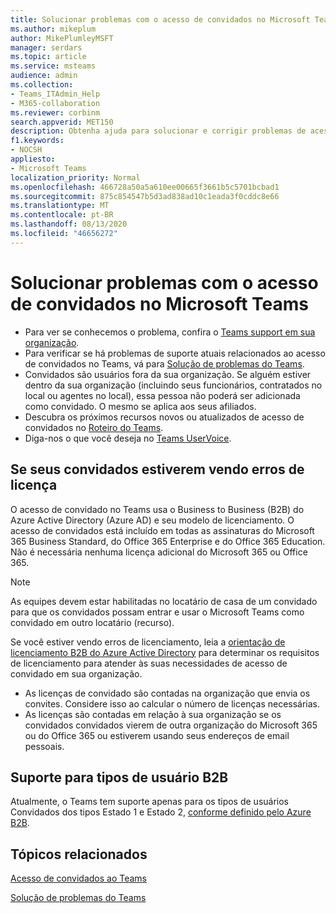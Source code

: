 ```yaml
---
title: Solucionar problemas com o acesso de convidados no Microsoft Teams
ms.author: mikeplum
author: MikePlumleyMSFT
manager: serdars
ms.topic: article
ms.service: msteams
audience: admin
ms.collection:
- Teams_ITAdmin_Help
- M365-collaboration
ms.reviewer: corbinm
search.appverid: MET150
description: Obtenha ajuda para solucionar e corrigir problemas de acesso de convidados no Microsoft Teams.
f1.keywords:
- NOCSH
appliesto:
- Microsoft Teams
localization_priority: Normal
ms.openlocfilehash: 466728a50a5a610ee00665f3661b5c5701bcbad1
ms.sourcegitcommit: 875c854547b5d3ad838ad10c1eada3f0cddc8e66
ms.translationtype: MT
ms.contentlocale: pt-BR
ms.lasthandoff: 08/13/2020
ms.locfileid: "46656272"
---
```

<a name="troubleshoot-problems-with-guest-access-in-microsoft-teams"></a>Solucionar problemas com o acesso de convidados no Microsoft Teams
======================================================

- Para ver se conhecemos o problema, confira o [Teams support em sua organização](Known-issues.md).
- Para verificar se há problemas de suporte atuais relacionados ao acesso de convidados no Teams, vá para [Solução de problemas do Teams](https://docs.microsoft.com/MicrosoftTeams/troubleshoot/).
- Convidados são usuários fora da sua organização. Se alguém estiver dentro da sua organização (incluindo seus funcionários, contratados no local ou agentes no local), essa pessoa não poderá ser adicionada como convidado. O mesmo se aplica aos seus afiliados.
- Descubra os próximos recursos novos ou atualizados de acesso de convidados no [Roteiro do Teams](https://aka.ms/teamsroadmap).
- Diga-nos o que você deseja no [Teams UserVoice](https://aka.ms/TeamsUserVoice).

## <a name="if-your-guests-are-seeing-license-errors"></a>Se seus convidados estiverem vendo erros de licença

O acesso de convidado no Teams usa o Business to Business (B2B) do Azure Active Directory (Azure AD) e seu modelo de licenciamento. O acesso de convidados está incluído em todas as assinaturas do Microsoft 365 Business Standard, do Office 365 Enterprise e do Office 365 Education. Não é necessária nenhuma licença adicional do Microsoft 365 ou Office 365.

> [!NOTE]
> As equipes devem estar habilitadas no locatário de casa de um convidado para que os convidados possam entrar e usar o Microsoft Teams como convidado em outro locatário (recurso).

Se você estiver vendo erros de licenciamento, leia a [orientação de licenciamento B2B do Azure Active Directory](https://docs.microsoft.com/azure/active-directory/b2b/licensing-guidance) para determinar os requisitos de licenciamento para atender às suas necessidades de acesso de convidado em sua organização.


- As licenças de convidado são contadas na organização que envia os convites. Considere isso ao calcular o número de licenças necessárias.
- As licenças são contadas em relação à sua organização se os convidados convidados vierem de outra organização do Microsoft 365 ou do Office 365 ou estiverem usando seus endereços de email pessoais.

## <a name="support-for-b2b-user-types"></a>Suporte para tipos de usuário B2B
Atualmente, o Teams tem suporte apenas para os tipos de usuários Convidados dos tipos Estado 1 e Estado 2, [conforme definido pelo Azure B2B](https://docs.microsoft.com/azure/active-directory/b2b/user-properties).

## <a name="related-topics"></a>Tópicos relacionados

[Acesso de convidados ao Teams](guest-access.md)


[Solução de problemas do Teams](https://docs.microsoft.com/MicrosoftTeams/troubleshoot/teams)